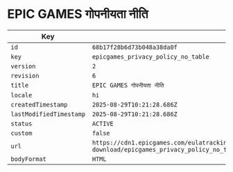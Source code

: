 # EPIC GAMES गोपनीयता नीति

| Key | Value |
| --- | ----- |
| `id` | `68b17f28b6d73b048a38da0f` |
| `key` | `epicgames_privacy_policy_no_table` |
| `version` | `2` |
| `revision` | `6` |
| `title` | `EPIC GAMES गोपनीयता नीति` |
| `locale` | `hi` |
| `createdTimestamp` | `2025-08-29T10:21:28.686Z` |
| `lastModifiedTimestamp` | `2025-08-29T10:21:28.686Z` |
| `status` | `ACTIVE` |
| `custom` | `false` |
| `url` | `https://cdn1.epicgames.com/eulatracking-download/epicgames_privacy_policy_no_table/hi/v2/r6/cdd3bb66de1f0ec4b365ec07afbe086b.pdf` |
| `bodyFormat` | `HTML` |
